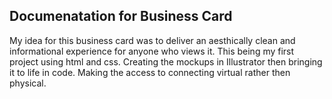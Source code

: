 ## Documenatation for Business Card

My idea for this business card was to deliver an aesthically clean and informational experience for anyone who views it. This being my first project using html and css. Creating the mockups in Illustrator then bringing it to life in code. Making the access to connecting virtual rather then physical.